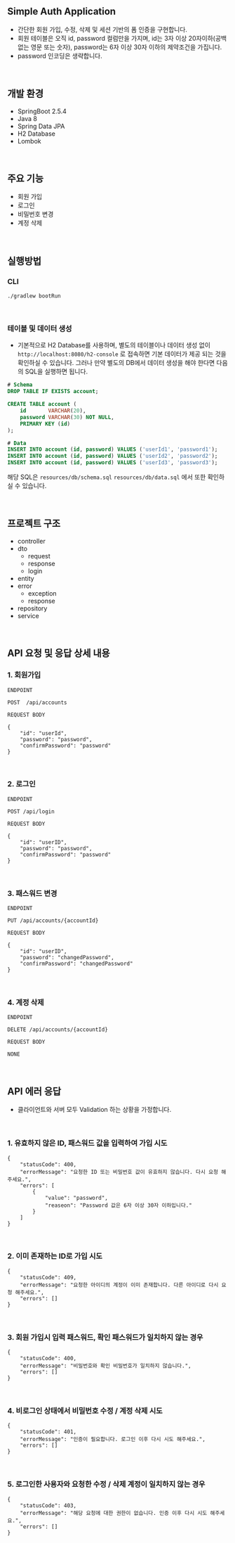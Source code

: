 ## Simple Auth Application

- 간단한 회원 가입, 수정, 삭제 및 세션 기반의 폼 인증을 구현합니다.
- 회원 테이블은 오직 id, password 컬럼만을 가지며, id는 3자 이상 20자이하(공백 없는 영문 또는 숫자), password는 6자 이상 30자 이하의 제약조건을 가집니다.
- password 인코딩은 생략합니다.

<br />

## 개발 환경

- SpringBoot 2.5.4
- Java 8
- Spring Data JPA
- H2 Database
- Lombok

<br />

## 주요 기능

- 회원 가입
- 로그인
- 비밀번호 변경
- 계정 삭제

<br />

## 실행방법

### CLI

```
./gradlew bootRun
```

<br />

### 테이블 및 데이터 생성

- 기본적으로 H2 Database를 사용하며, 별도의 테이블이나 데이터 생성 없이 `http://localhost:8080/h2-console` 로 접속하면 기본 데이터가 제공 되는 것을 확인하실 수 있습니다. 그러나 만약 별도의 DB에서 데이터 생성을 해야 한다면 다음의 SQL을 실행하면 됩니다.

```sql
# Schema
DROP TABLE IF EXISTS account;

CREATE TABLE account (
    id       VARCHAR(20),
    password VARCHAR(30) NOT NULL,
    PRIMARY KEY (id)
);

# Data
INSERT INTO account (id, password) VALUES ('userId1', 'password1');
INSERT INTO account (id, password) VALUES ('userId2', 'password2');
INSERT INTO account (id, password) VALUES ('userId3', 'password3');
```

해당 SQL은 `resources/db/schema.sql`  `resources/db/data.sql` 에서 또한 확인하실 수 있습니다.

<br />

## 프로젝트 구조

- controller
- dto
  - request
  - response
  - login
- entity
- error
  - exception
  - response
- repository
- service

<br />

## API 요청 및 응답 상세 내용

### 1. 회원가입

`ENDPOINT`

```
POST  /api/accounts
```

`REQUEST BODY`

```
{
    "id": "userId",
    "password": "password",
    "confirmPassword": "password"
}
```

<br />

### 2. 로그인

`ENDPOINT`

```
POST /api/login
```

`REQUEST BODY`

```
{
    "id": "userID",
    "password": "password",
    "confirmPassword": "password"
}
```

<br />

### 3. 패스워드 변경

`ENDPOINT`

```
PUT /api/accounts/{accountId}
```

`REQUEST BODY`

```
{
    "id": "userID",
    "password": "changedPassword",
    "confirmPassword": "changedPassword"
}
```

<br />

### 4. 계정 삭제

`ENDPOINT`

```
DELETE /api/accounts/{accountId}
```

`REQUEST BODY`

```
NONE
```

<br />

## API 에러 응답

- 클라이언트와 서버 모두 Validation 하는 상황을 가정합니다.

<br />

### 1. 유효하지 않은 ID, 패스워드 값을 입력하여 가입 시도

```
{
    "statusCode": 400,
    "errorMessage": "요청한 ID 또는 비밀번호 값이 유효하지 않습니다. 다시 요청 해주세요.",
    "errors": [
        {
            "value": "password",
            "reaseon": "Password 값은 6자 이상 30자 이하입니다."
        }
    ]
}
```

<br />

### 2. 이미 존재하는 ID로 가입 시도

```
{
    "statusCode": 409,
    "errorMessage": "요청한 아이디의 계정이 이미 존재합니다. 다른 아이디로 다시 요청 해주세요.",
    "errors": []
}
```

<br />

### 3. 회원 가입시 입력 패스워드, 확인 패스워드가 일치하지 않는 경우

```
{
    "statusCode": 400,
    "errorMessage": "비밀번호와 확인 비밀번호가 일치하지 않습니다.",
    "errors": []
}
```

<br />

### 4. 비로그인 상태에서 비밀번호 수정 / 계정 삭제 시도

```
{
    "statusCode": 401,
    "errorMessage": "인증이 필요합니다. 로그인 이후 다시 시도 해주세요.",
    "errors": []
}
```

<br />

### 5. 로그인한 사용자와 요청한 수정 / 삭제 계정이 일치하지 않는 경우

```
{
    "statusCode": 403,
    "errorMessage": "해당 요청에 대한 권한이 없습니다. 인증 이후 다시 시도 해주세요.",
    "errors": []
}
```

